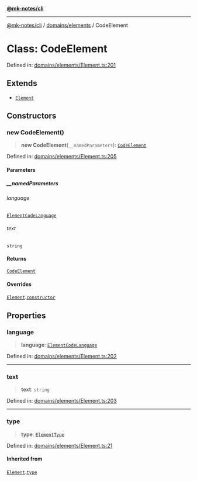 [**@mk-notes/cli**](../../../README.md)

***

[@mk-notes/cli](../../../README.md) / [domains/elements](../README.md) / CodeElement

# Class: CodeElement

Defined in: [domains/elements/Element.ts:201](https://github.com/Myastr0/mk-notes/blob/184ba57922923e2636b5be8eb72e467e76933ed9/src/domains/elements/Element.ts#L201)

## Extends

- [`Element`](Element.md)

## Constructors

### new CodeElement()

> **new CodeElement**(`__namedParameters`): [`CodeElement`](CodeElement.md)

Defined in: [domains/elements/Element.ts:205](https://github.com/Myastr0/mk-notes/blob/184ba57922923e2636b5be8eb72e467e76933ed9/src/domains/elements/Element.ts#L205)

#### Parameters

##### \_\_namedParameters

###### language

[`ElementCodeLanguage`](../enumerations/ElementCodeLanguage.md)

###### text

`string`

#### Returns

[`CodeElement`](CodeElement.md)

#### Overrides

[`Element`](Element.md).[`constructor`](Element.md#constructors)

## Properties

### language

> **language**: [`ElementCodeLanguage`](../enumerations/ElementCodeLanguage.md)

Defined in: [domains/elements/Element.ts:202](https://github.com/Myastr0/mk-notes/blob/184ba57922923e2636b5be8eb72e467e76933ed9/src/domains/elements/Element.ts#L202)

***

### text

> **text**: `string`

Defined in: [domains/elements/Element.ts:203](https://github.com/Myastr0/mk-notes/blob/184ba57922923e2636b5be8eb72e467e76933ed9/src/domains/elements/Element.ts#L203)

***

### type

> **type**: [`ElementType`](../enumerations/ElementType.md)

Defined in: [domains/elements/Element.ts:21](https://github.com/Myastr0/mk-notes/blob/184ba57922923e2636b5be8eb72e467e76933ed9/src/domains/elements/Element.ts#L21)

#### Inherited from

[`Element`](Element.md).[`type`](Element.md#type-1)
